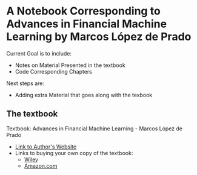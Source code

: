 # A Notebook Corresponding to Advances in Financial Machine Learning by Marcos López de Prado

Current Goal is to include:

- Notes on Material Presented in the textbook
- Code Corresponding Chapters


Next steps are:
- Adding extra Material that goes along with the texbook


## The textbook
Textbook: Advances in Financial Machine Learning - Marcos López de Prado

- [Link to Author's Website](http://www.quantresearch.info)
- Links to buying your own copy of the textbook:
  - [Wiley](https://www.wiley.com/en-us/Advances+in+Financial+Machine+Learning-p-9781119482086)
  - [Amazon.com](https://www.amazon.com/gp/product/1119482089/ref=oh_aui_detailpage_o00_s00?ie=UTF8&psc=1)